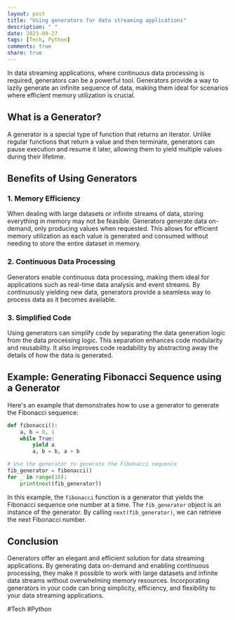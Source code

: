 ```yaml
---
layout: post
title: "Using generators for data streaming applications"
description: " "
date: 2023-09-27
tags: [Tech, Python]
comments: true
share: true
---
```


In data streaming applications, where continuous data processing is required, generators can be a powerful tool. Generators provide a way to lazily generate an infinite sequence of data, making them ideal for scenarios where efficient memory utilization is crucial.

## What is a Generator?

A generator is a special type of function that returns an iterator. Unlike regular functions that return a value and then terminate, generators can pause execution and resume it later, allowing them to yield multiple values during their lifetime.

## Benefits of Using Generators

### 1. Memory Efficiency
When dealing with large datasets or infinite streams of data, storing everything in memory may not be feasible. Generators generate data on-demand, only producing values when requested. This allows for efficient memory utilization as each value is generated and consumed without needing to store the entire dataset in memory.

### 2. Continuous Data Processing
Generators enable continuous data processing, making them ideal for applications such as real-time data analysis and event streams. By continuously yielding new data, generators provide a seamless way to process data as it becomes available.

### 3. Simplified Code
Using generators can simplify code by separating the data generation logic from the data processing logic. This separation enhances code modularity and reusability. It also improves code readability by abstracting away the details of how the data is generated.

## Example: Generating Fibonacci Sequence using a Generator

Here's an example that demonstrates how to use a generator to generate the Fibonacci sequence:

```python
def fibonacci():
    a, b = 0, 1
    while True:
        yield a
        a, b = b, a + b

# Use the generator to generate the Fibonacci sequence
fib_generator = fibonacci()
for _ in range(10):
    print(next(fib_generator))
```

In this example, the `fibonacci` function is a generator that yields the Fibonacci sequence one number at a time. The `fib_generator` object is an instance of the generator. By calling `next(fib_generator)`, we can retrieve the next Fibonacci number.

## Conclusion

Generators offer an elegant and efficient solution for data streaming applications. By generating data on-demand and enabling continuous processing, they make it possible to work with large datasets and infinite data streams without overwhelming memory resources. Incorporating generators in your code can bring simplicity, efficiency, and flexibility to your data streaming applications.

#Tech #Python